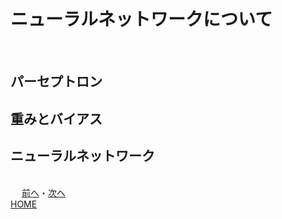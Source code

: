 # ニューラルネットワークについて

<br>

## パーセプトロン

## 重みとバイアス

## ニューラルネットワーク

<br>　
[前へ](1.md)・[次へ](3.md)
<br>
[HOME](index.md)
